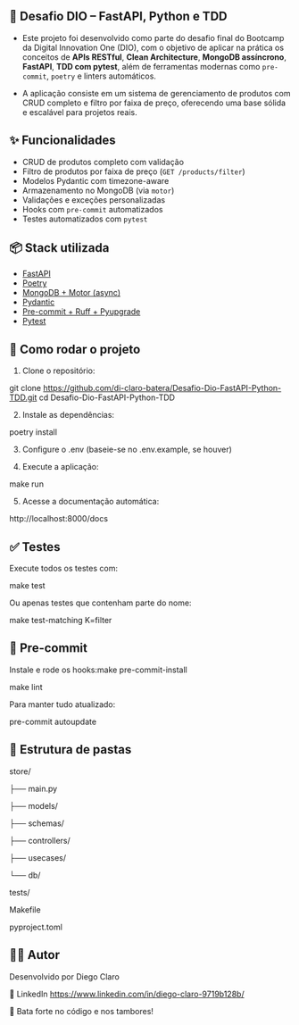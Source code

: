 ## 🚀 Desafio DIO – FastAPI, Python e TDD

- Este projeto foi desenvolvido como parte do desafio final do Bootcamp da Digital Innovation One (DIO), com o objetivo de aplicar na prática os conceitos de **APIs RESTful**, **Clean Architecture**, **MongoDB assíncrono**, **FastAPI**, **TDD com pytest**, além de ferramentas modernas como `pre-commit`, `poetry` e linters automáticos.  
  
- A aplicação consiste em um sistema de gerenciamento de produtos com CRUD completo e filtro por faixa de preço, oferecendo uma base sólida e escalável para projetos reais.


## ✨ Funcionalidades

- CRUD de produtos completo com validação
- Filtro de produtos por faixa de preço (`GET /products/filter`)
- Modelos Pydantic com timezone-aware
- Armazenamento no MongoDB (via `motor`)
- Validações e exceções personalizadas
- Hooks com `pre-commit` automatizados
- Testes automatizados com `pytest`



## 📦 Stack utilizada

- [FastAPI](https://fastapi.tiangolo.com/)
- [Poetry](https://python-poetry.org/)
- [MongoDB + Motor (async)](https://motor.readthedocs.io/)
- [Pydantic](https://docs.pydantic.dev/)
- [Pre-commit + Ruff + Pyupgrade](https://pre-commit.com/)
- [Pytest](https://docs.pytest.org/en/latest/)



## 🔧 Como rodar o projeto

1. Clone o repositório:

git clone https://github.com/di-claro-batera/Desafio-Dio-FastAPI-Python-TDD.git
cd Desafio-Dio-FastAPI-Python-TDD


2.  Instale as dependências:

poetry install


3.  Configure o .env (baseie-se no .env.example, se houver)

   
4.  Execute a aplicação:

make run


5.  Acesse a documentação automática:

http://localhost:8000/docs


## ✅ Testes

Execute todos os testes com:

make test

Ou apenas testes que contenham parte do nome:

make test-matching K=filter

## 🧹 Pre-commit

Instale e rode os hooks:make pre-commit-install

make lint


Para manter tudo atualizado:

pre-commit autoupdate

## 📂 Estrutura de pastas

store/

├── main.py

├── models/

├── schemas/

├── controllers/

├── usecases/

└── db/

tests/

Makefile

pyproject.toml



## 👨‍💻 Autor

Desenvolvido por Diego Claro

🔗 LinkedIn https://www.linkedin.com/in/diego-claro-9719b128b/

🎸 Bata forte no código e nos tambores!
